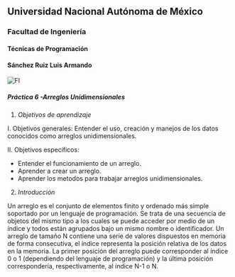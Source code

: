 ## Universidad Nacional Autónoma de México
### Facultad de Ingeniería
#### Técnicas de Programación
#### Sánchez Ruiz Luis Armando
![FI](http://www.ingenieria.unam.mx/~jagomezc/curriculum/images/fi.jpg)
##### Práctica 6 -Arreglos Unidimensionales



1. *Objetivos de aprendizaje* 
 
I. Objetivos generales:  Entender el uso, creación y manejos de los datos conocidos como arreglos unidimensionales. 
 
 
II. Objetivos específicos:
 
* Entender el funcionamiento de un arreglo. 
* Aprender a crear un arreglo. 
* Aprender los metodos para trabajar arreglos unidimensionales.
 
2. *Introducción*

Un arreglo es el conjunto de elementos finito y ordenado más simple soportado por un lenguaje de programación. Se trata de una secuencia de objetos del mismo tipo a los cuales se puede acceder por medio de un índice y todos están agrupados bajo un mismo nombre o identificador.
Un arreglo de tamaño N contiene una serie de valores dispuestos en memoria de forma consecutiva, el índice representa la posición relativa de los datos en la memoria. La primer posición del arreglo puede corresponder al índice 0 o 1 (dependiendo del lenguaje de programación) y la última posición correspondería, respectivamente, al índice N-1 o N.

